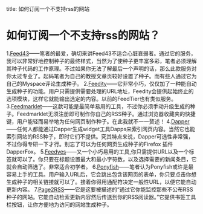 title: 如何订阅一个不支持rss的网站 

#  如何订阅一个不支持rss的网站？ 
1.[Feed43](http://www.feed43.com/)——笔者的最爱，确切来讲Feed43不适合心脏衰弱者。通过它的服务，我可以非常好地控制种子的最终样式，当然为了使种子更丰富多彩，笔者必须理解其种子代码的工作原理。不过如果你无法了解最后一个声明的话，那么此款服务对你太过专业了。起码笔者为自己的教授文章页较好设置了种子。而有些人通过它为自己的Myspace评论生成种子。
2.[Feedity](http://www.feedity.com/)——它非常小巧，仅仅加了一种能自动生成种子的功能。用户只需提供需要处理的URL地址，Feedity会提供起始终止的选项模块，这样它就能输出选定的内容。以前的FeedTier也有类似服务。
3.[Feedmarklet](http://www.feedmarklet.com/)——这款可能是最简单易用的工具，不过你必须手动升级生成的种子。Feedmarklet无须注册即可制作你自己的RSS种子。通过浏览器收藏夹的快捷键，用户能轻而易举地为任何网页制作种子。在此我就不一一赘述！
4.[Dapper](http://dapper.net/)——任何人都能通过Dapper生成widget工具Dapps来索引网页内容。当然它也能索引网站的RSS种子，即时它们不提供。究其特点来说，Dapper可选性非常强，不过你得专研一下才行。别忘了可以为任何网页生成种子的Firefox 插件DapperFox。
5.[Feedyes](http://www.feedyes.com/)——又一个小巧易用的工具,你只需提供URL以及一个标签就可以了。你只要在标题设置最大和最小字符数，以及选择需要的新闻条目，它就会自动筛选了。非常适合初学者。
6.[Ponyfish](http://www.ponyfish.com/)——笔者认为Ponyfish或许是最容易上手的工具。用户输入URL后，它会跳出包含该网页的表单，你只要点击你想生成种子的相关链接就可以了。接着你得用通配符决定一般性URL，以便它能自动更新内容。
7.[Page2RSS](http://www.page2rss.com/)——它是这要被描述的“通过它你能监控那些不公布RSS种子的网站。它能自动检索更新内容然后传送到你的RSS阅读器。”它提供书签工具栏按钮，让你方便地为访问的网站生成种子。